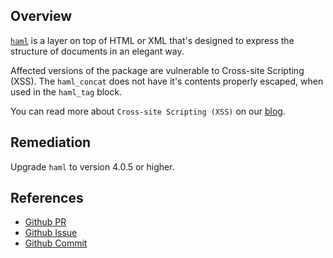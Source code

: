 ## Overview
[`haml`](https://rubygems.org/gems/haml) is a layer on top of HTML or XML that's designed to express the structure of documents in an elegant way.

Affected versions of the package are vulnerable to Cross-site Scripting (XSS). The `haml_concat` does not have it's contents properly escaped, when used in the `haml_tag` block.

You can read more about `Cross-site Scripting (XSS)` on our [blog](https://snyk.io/blog/marked-xss-vulnerability/).

## Remediation
Upgrade `haml` to version 4.0.5 or higher.

## References
- [Github PR](https://github.com/haml/haml/pull/812)
- [Github Issue](https://github.com/haml/haml/issues/718)
- [Github Commit](https://github.com/haml/haml/commit/303d2d8b507df4f9af7435d77d9c97b5f6530d69)
